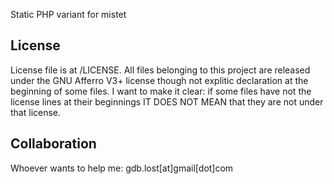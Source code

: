 Static PHP variant for mistet

<h2>License</h2>
License file is at /LICENSE.
All files belonging to this project are released under the GNU Afferro V3+ license though not explitic declaration at the beginning of some files.
I want to make it clear: if some files have not the license lines at their beginnings IT DOES NOT MEAN that they are not under that license.

<h2>Collaboration</h2>
Whoever wants to help me: gdb.lost[at]gmail[dot]com
